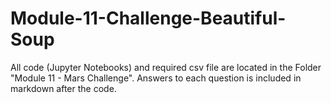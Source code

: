 # Module-11-Challenge-Beautiful-Soup

All code (Jupyter Notebooks) and required csv file are located in the Folder "Module 11 - Mars Challenge". Answers to each question is included in markdown after the code.